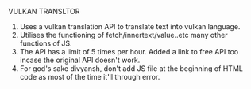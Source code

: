 VULKAN TRANSLTOR

1. Uses a vulkan translation API to translate text into vulkan language. 
2. Utilises the functioning of fetch/innertext/value..etc many other functions of JS.
3. The API has a limit of 5 times per hour. Added a link to free API too incase the original API doesn't work.
4. For god's sake divyansh, don't add JS file at the beginning of HTML code as most of the time it'll through error.

